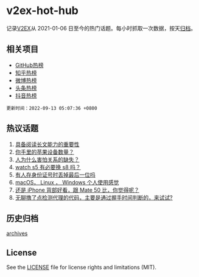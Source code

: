 # v2ex-hot-hub

 记录[V2EX](https://www.v2ex.com/)从 2021-01-06 日至今的热门话题。每小时抓取一次数据，按天[归档](archives)。
 
 ## 相关项目

- [GitHub热榜](https://github.com/snaildev/github-hot-hub)
- [知乎热榜](https://github.com/snaildev/zhihu-hot-hub)
- [微博热榜](https://github.com/snaildev/weibo-hot-hub)
- [头条热榜](https://github.com/snaildev/toutiao-hot-hub)
- [抖音热榜](https://github.com/snaildev/douyin-hot-hub)


 `更新时间：2022-09-13 05:07:36 +0800`

## 热议话题

1. [具备阅读长文能力的重要性](https://www.v2ex.com/t/879381)
1. [你手里的苹果设备数量？](https://www.v2ex.com/t/879466)
1. [人为什么害怕关系的缺失？](https://www.v2ex.com/t/879407)
1. [watch s5 有必要换 s8 吗？](https://www.v2ex.com/t/879419)
1. [有人存身份证号时丢掉最后一位吗](https://www.v2ex.com/t/879424)
1. [macOS， Linux ， Windows 个人使用感觉](https://www.v2ex.com/t/879442)
1. [还是 iPhone 背部好看，跟 Mate 50 比，你觉得呢？](https://www.v2ex.com/t/879467)
1. [无聊撸了点检测代理的代码，主要是通过握手时间判断的，来试试?](https://www.v2ex.com/t/879471)

## 历史归档

[archives](archives)

## License

See the [LICENSE](LICENSE) file for license rights and limitations (MIT).
